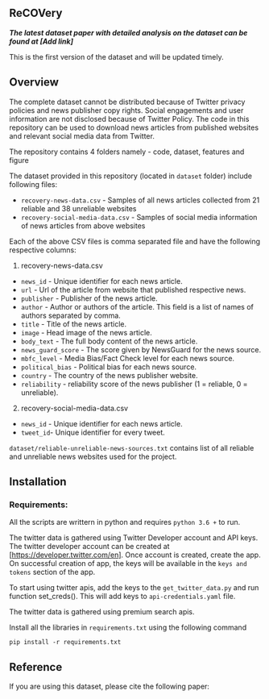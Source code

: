 

## ReCOVery

***The latest dataset paper with detailed analysis on the dataset can be found at [Add link]***

This is the first version of the dataset and will be updated timely.

## Overview  

The complete dataset cannot be distributed because of Twitter privacy policies and news publisher copy rights.  Social engagements and user information are not disclosed because of Twitter Policy. The code in this repository can be used to download news articles from published websites and relevant social media data from Twitter. 

The repository contains 4 folders namely - code, dataset, features and figure

The dataset provided in this repository (located in `dataset` folder) include following files:

 - `recovery-news-data.csv` -  Samples of all news articles collected from 21 reliable and 38 unreliable websites 
 - `recovery-social-media-data.csv` -  Samples of social media information of news articles from above websites

Each of the above CSV files is comma separated file and have the following respective columns:

1. recovery-news-data.csv
 - `news_id` - Unique identifier for each news article.
 - `url` - Url of the article from website that published respective news. 
 - `publisher` - Publisher of the news article.
 - `author` - Author or authors of the article. This field is a list of names of authors separated by comma.
 - `title` - Title of the news article.
 - `image` - Head image of the news article.
 - `body_text` - The full body content of the news article.
 - `news_guard_score` - The score given by NewsGuard for the news source.
 - `mbfc_level` - Media Bias/Fact Check level for each news source.
 - `political_bias` - Political bias for each news source.
 - `country` - The country of the news publisher website.
 - `reliability` - reliability score of the news publisher (1 = reliable, 0 = unreliable).
 
 2. recovery-social-media-data.csv
 - `news_id` - Unique identifier for each news article.
 - `tweet_id`- Unique identifier for every tweet.

`dataset/reliable-unreliable-news-sources.txt` contains list of all reliable and unreliable news websites used for the project.

## Installation    

###  Requirements:

 All the scripts are writtern in python and requires `python 3.6 +` to run.
 
 The twitter data is gathered using Twitter Developer account and API keys. The twitter developer account can be created at
 [https://developer.twitter.com/en]. Once account is created, create the app. On successful creation of app, the keys will be  available in the `keys and tokens` section of the app.
 
 To start using twitter apis, add the keys to the `get_twitter_data.py` and run function set_creds(). This will add keys to  `api-credentials.yaml` file.
 
 The twitter data is gathered using premium search apis.

Install all the libraries in `requirements.txt` using the following command
    
    pip install -r requirements.txt
   

## Reference
If you are using this dataset, please cite the following paper:
~~~~
~~~~



